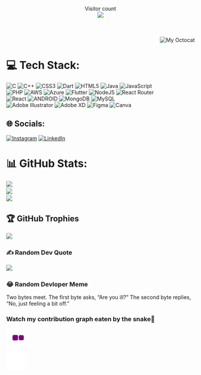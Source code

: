 <p align="center"> 
  Visitor count<br>
  <img src="https://profile-counter.glitch.me/shivanshunigam01/count.svg" />
</p>
<br>
 <https://user-images.githubusercontent.com/102843159/213930446-9181a5fd-b06a-43a9-927a-1836b68cf67d.mp4>

<br>

<img align="right" height="350" alt="My Octocat" src="https://user-images.githubusercontent.com/102843159/221268418-9bfa526d-15f6-48e2-8bac-b7053c349a52.jpg" style="max-width: 100%;">


<br>


# 💻 Tech Stack:
![C](https://img.shields.io/badge/c-%2300599C.svg?style=for-the-badge&logo=c&logoColor=white) ![C++](https://img.shields.io/badge/c++-%2300599C.svg?style=for-the-badge&logo=c%2B%2B&logoColor=white) ![CSS3](https://img.shields.io/badge/css3-%231572B6.svg?style=for-the-badge&logo=css3&logoColor=white) ![Dart](https://img.shields.io/badge/dart-%230175C2.svg?style=for-the-badge&logo=dart&logoColor=white) ![HTML5](https://img.shields.io/badge/html5-%23E34F26.svg?style=for-the-badge&logo=html5&logoColor=white) ![Java](https://img.shields.io/badge/java-%23ED8B00.svg?style=for-the-badge&logo=java&logoColor=white) ![JavaScript](https://img.shields.io/badge/javascript-%23323330.svg?style=for-the-badge&logo=javascript&logoColor=%23F7DF1E) ![PHP](https://img.shields.io/badge/php-%23777BB4.svg?style=for-the-badge&logo=php&logoColor=white) ![AWS](https://img.shields.io/badge/AWS-%23FF9900.svg?style=for-the-badge&logo=amazon-aws&logoColor=white) ![Azure](https://img.shields.io/badge/azure-%230072C6.svg?style=for-the-badge&logo=azure-devops&logoColor=white) ![Flutter](https://img.shields.io/badge/Flutter-%2302569B.svg?style=for-the-badge&logo=Flutter&logoColor=white) ![NodeJS](https://img.shields.io/badge/node.js-6DA55F?style=for-the-badge&logo=node.js&logoColor=white) ![React Router](https://img.shields.io/badge/React_Router-CA4245?style=for-the-badge&logo=react-router&logoColor=white) ![React](https://img.shields.io/badge/react-%2320232a.svg?style=for-the-badge&logo=react&logoColor=%2361DAFB) ![ANDROID](https://img.shields.io/badge/android-%2320232a.svg?style=for-the-badge&logo=android&logoColor=%a4c639) ![MongoDB](https://img.shields.io/badge/MongoDB-%234ea94b.svg?style=for-the-badge&logo=mongodb&logoColor=white) ![MySQL](https://img.shields.io/badge/mysql-%2300f.svg?style=for-the-badge&logo=mysql&logoColor=white) ![Adobe Illustrator](https://img.shields.io/badge/adobeillustrator-%23FF9A00.svg?style=for-the-badge&logo=adobeillustrator&logoColor=white) ![Adobe XD](https://img.shields.io/badge/Adobe%20XD-470137?style=for-the-badge&logo=Adobe%20XD&logoColor=#FF61F6) 	![Figma](https://img.shields.io/badge/figma-%23F24E1E.svg?style=for-the-badge&logo=figma&logoColor=white) ![Canva](https://img.shields.io/badge/Canva-%2300C4CC.svg?style=for-the-badge&logo=Canva&logoColor=white)


## 🌐 Socials:
[![Instagram](https://img.shields.io/badge/Instagram-%23E4405F.svg?logo=Instagram&logoColor=white)](https://instagram.com/__shivamusic__) [![LinkedIn](https://img.shields.io/badge/LinkedIn-%230077B5.svg?logo=linkedin&logoColor=white)](https://linkedin.com/in/https://linktr.ee/shivanshu01) 

# 📊 GitHub Stats:
![](https://github-readme-stats.vercel.app/api?username=shivanshunigam01&theme=dark&hide_border=false&include_all_commits=true&count_private=true)<br/>
![](https://github-readme-streak-stats.herokuapp.com/?user=shivanshunigam01&theme=dark&hide_border=false)<br/>
![](https://github-readme-stats.vercel.app/api/top-langs/?username=shivanshunigam01&theme=dark&hide_border=false&include_all_commits=true&count_private=true&layout=compact)

## 🏆 GitHub Trophies
![](https://github-profile-trophy.vercel.app/?username=shivanshunigam01&theme=radical&no-frame=false&no-bg=false&margin-w=4)

### ✍️ Random Dev Quote
![](https://quotes-github-readme.vercel.app/api?type=horizontal&theme=radical)

### 😂 Random Devloper Meme
<body> 
Two bytes meet.  The first byte asks, “Are you ill?”
The second byte replies, “No, just feeling a bit off.”
</body>



### Watch my contribution graph eaten by the snake🐍   
![](https://github.com/shivanshunigam01/shivanshunigam01/blob/output/github-contribution-grid-snake.gif)






